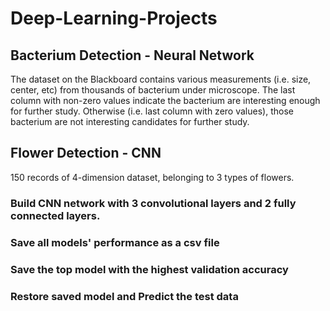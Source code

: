 # Deep-Learning-Projects
## Bacterium Detection - Neural Network
  The dataset on the Blackboard contains various measurements (i.e. size, center, etc) from thousands of bacterium under microscope. The last column with non-zero values indicate the bacterium are interesting enough for further study. Otherwise (i.e. last column with zero values), those bacterium are not interesting candidates for further study.
## Flower Detection - CNN
  150 records of 4-dimension dataset, belonging to 3 types of flowers.
### Build CNN network with 3 convolutional layers and 2 fully connected layers.
### Save all models' performance as a csv file
### Save the top model with the highest validation accuracy
### Restore saved model and Predict the test data
